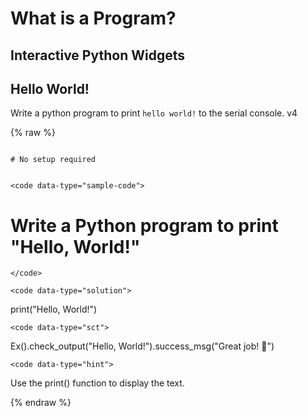 # What is a Program?

## Interactive Python Widgets

## Hello World!
Write a python program to print `hello world!` to the serial console. v4 

{% raw %}
<script src="https://cdn.datacamp.com/dcl-react.js.gz"></script>

<div data-datacamp-exercise data-lang="python">
    <code data-type="pre-exercise-code">
# No setup required
    </code>

    <code data-type="sample-code">
# Write a Python program to print "Hello, World!"
    </code>

    <code data-type="solution">
print("Hello, World!")
    </code>

    <code data-type="sct">
Ex().check_output("Hello, World!").success_msg("Great job! 🎉")
    </code>

    <code data-type="hint">
Use the print() function to display the text.
    </code>
</div>
{% endraw %}
